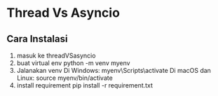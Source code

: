 # Thread Vs Asyncio

## Cara Instalasi

1. masuk ke threadVSasyncio
2. buat virtual env 
    python -m venv myenv
3. Jalanakan venv
    Di Windows:
        myenv\Scripts\activate
    Di macOS dan Linux:
        source myenv/bin/activate
4. install requirement
    pip install -r requirement.txt
